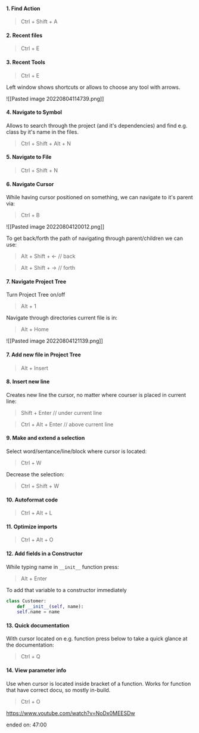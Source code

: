 #### 1. Find Action
> Ctrl + Shift + A

#### 2. Recent files
 >Ctrl + E
 
#### 3. Recent Tools
>Ctrl + E 

Left window shows shortcuts or allows to choose any tool with arrows.

![[Pasted image 20220804114739.png]]

#### 4. Navigate to Symbol
Allows to search through the project (and it's dependencies) and find e.g. class by it's name in the files. 

> Ctrl + Shift + Alt + N

#### 5. Navigate to File
> Ctrl + Shift + N

#### 6. Navigate Cursor
While having cursor positioned on something, we can navigate to it's parent via:

>Ctrl + B

![[Pasted image 20220804120012.png]]

To get back/forth the path of navigating through parent/children we can use:

> Alt + Shift + <-    // back

> Alt + Shift + ->    // forth

#### 7. Navigate Project Tree 
Turn Project Tree on/off

> Alt + 1

Navigate through directories current file is in:

> Alt + Home

![[Pasted image 20220804121139.png]]

#### 7. Add new file in Project Tree 
> Alt + Insert

#### 8. Insert new line
Creates new line the cursor, no matter where courser is placed in current line:

> Shift + Enter    // under current line

> Ctrl + Alt + Enter    // above current line

#### 9. Make and extend a selection
Select word/sentance/line/block where cursor is located:

 > Ctrl + W

Decrease the selection:

> Ctrl + Shift + W

#### 10. Autoformat code
> Ctrl + Alt + L

#### 11. Optimize imports
> Ctrl + Alt + O

#### 12. Add fields in a Constructor
While typing name in `__init__` function press:
> Alt + Enter

To add that variable to a constructor immediately
```python
class Customer:
	def __init__(self, name):
	self.name = name
```
#### 13. Quick documentation
With cursor located on e.g. function press below to take a quick glance at the documentation:

> Ctrl + Q

#### 14. View parameter info
Use when cursor is located inside bracket of a function. Works for function that have correct docu, so mostly in-build.
> Ctrl + O



https://www.youtube.com/watch?v=NoDx0MEESDw

ended on: 47:00